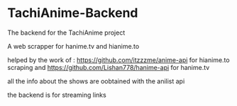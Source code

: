# TachiAnime-Backend
The backend for the TachiAnime project

A web scrapper for hanime.tv and hianime.to

helped by the work of : https://github.com/itzzzme/anime-api for hianime.to scraping  and https://github.com/Lishan778/hanime-api for hanime.tv

all the info about the shows are oobtained with the anilist api

the backend is for streaming links
